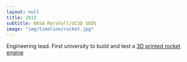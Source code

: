 ```yaml
---
layout: null
title: 2013
subtitle: NASA Marshall/UCSD SEDS
image: "img/timeline/rocket.jpg"
---
```

Engineering lead. First university to build and test a [3D printed rocket engine](https://www.youtube.com/watch?v=k15hnT65IfM)